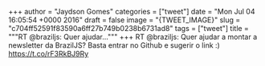 
+++
author = "Jaydson Gomes"
categories = ["tweet"]
date = "Mon Jul 04 16:05:54 +0000 2016"
draft = false
image = "{TWEET_IMAGE}"
slug = "c704ff52591f83590a6ff27b749b0238b6731ad8"
tags = ["tweet"]
title = """RT @braziljs: Quer ajudar..."""
+++
RT @braziljs: Quer ajudar a montar a newsletter da BrazilJS? Basta entrar no Github e sugerir o link :) https://t.co/rF3RkBJ9Ry
